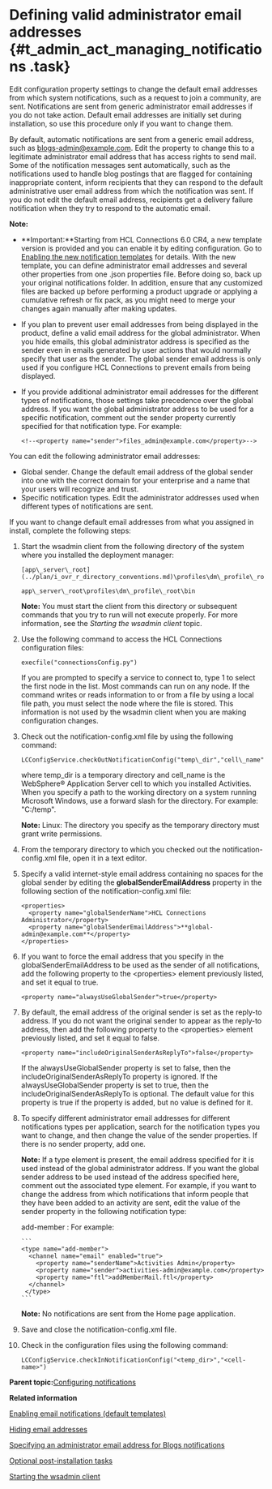 # Defining valid administrator email addresses {#t_admin_act_managing_notifications .task}

Edit configuration property settings to change the default email addresses from which system notifications, such as a request to join a community, are sent. Notifications are sent from generic administrator email addresses if you do not take action. Default email addresses are initially set during installation, so use this procedure only if you want to change them.

By default, automatic notifications are sent from a generic email address, such as blogs-admin@example.com. Edit the property to change this to a legitimate administrator email address that has access rights to send mail. Some of the notification messages sent automatically, such as the notifications used to handle blog postings that are flagged for containing inappropriate content, inform recipients that they can respond to the default administrative user email address from which the notification was sent. If you do not edit the default email address, recipients get a delivery failure notification when they try to respond to the automatic email.

**Note:**

-   **Important:**Starting from HCL Connections 6.0 CR4, a new template version is provided and you can enable it by editing configuration. Go to [Enabling the new notification templates](t_admin_common_enable_template.md) for details. With the new template, you can define administrator email addresses and several other properties from one .json properties file. Before doing so, back up your original notifications folder. In addition, ensure that any customized files are backed up before performing a product upgrade or applying a cumulative refresh or fix pack, as you might need to merge your changes again manually after making updates.
-   If you plan to prevent user email addresses from being displayed in the product, define a valid email address for the global administrator. When you hide emails, this global administrator address is specified as the sender even in emails generated by user actions that would normally specify that user as the sender. The global sender email address is only used if you configure HCL Connections to prevent emails from being displayed.
-   If you provide additional administrator email addresses for the different types of notifications, those settings take precedence over the global address. If you want the global administrator address to be used for a specific notification, comment out the sender property currently specified for that notification type. For example:

    ```
    <!--<property name="sender">files_admin@example.com</property>-->
    ```


You can edit the following administrator email addresses:

-   Global sender. Change the default email address of the global sender into one with the correct domain for your enterprise and a name that your users will recognize and trust.
-   Specific notification types. Edit the administrator addresses used when different types of notifications are sent.

If you want to change default email addresses from what you assigned in install, complete the following steps:

1.  Start the wsadmin client from the following directory of the system where you installed the deployment manager:

    ```
    [app\_server\_root](../plan/i_ovr_r_directory_conventions.md)\profiles\dm\_profile\_root\bin
    ```

    ```
    app\_server\_root\profiles\dm\_profile\_root\bin
    ```

    **Note:** You must start the client from this directory or subsequent commands that you try to run will not execute properly. For more information, see the *Starting the wsadmin client* topic.

2.  Use the following command to access the HCL Connections configuration files:

    ```
    execfile("connectionsConfig.py")
    ```

    If you are prompted to specify a service to connect to, type 1 to select the first node in the list. Most commands can run on any node. If the command writes or reads information to or from a file by using a local file path, you must select the node where the file is stored. This information is not used by the wsadmin client when you are making configuration changes.

3.  Check out the notification-config.xml file by using the following command:

    ```
    LCConfigService.checkOutNotificationConfig("temp\_dir","cell\_name")
    ```

    where temp\_dir is a temporary directory and cell\_name is the WebSphere® Application Server cell to which you installed Activities. When you specify a path to the working directory on a system running Microsoft Windows, use a forward slash for the directory. For example: "C:/temp".

    **Note:** Linux: The directory you specify as the temporary directory must grant write permissions.

4.  From the temporary directory to which you checked out the notification-config.xml file, open it in a text editor.

5.  Specify a valid internet-style email address containing no spaces for the global sender by editing the **globalSenderEmailAddress** property in the following section of the notification-config.xml file:

    ```
    <properties>
      <property name="globalSenderName">HCL Connections Administrator</property>
      <property name="globalSenderEmailAddress">**global-admin@example.com**</property> 
    </properties>
    ```

6.  If you want to force the email address that you specify in the globalSenderEmailAddress to be used as the sender of all notifications, add the following property to the <properties\> element previously listed, and set it equal to true.

    ```
    <property name="alwaysUseGlobalSender">true</property>
    ```

7.  By default, the email address of the original sender is set as the reply-to address. If you do not want the original sender to appear as the reply-to address, then add the following property to the <properties\> element previously listed, and set it equal to false.

    ```
    <property name="includeOriginalSenderAsReplyTo">false</property>
    ```

    If the alwaysUseGlobalSender property is set to false, then the includeOriginalSenderAsReplyTo property is ignored. If the alwaysUseGlobalSender property is set to true, then the includeOriginalSenderAsReplyTo is optional. The default value for this property is true if the property is added, but no value is defined for it.

8.  To specify different administrator email addresses for different notifications types per application, search for the notification types you want to change, and then change the value of the sender properties. If there is no sender property, add one.

    **Note:** If a type element is present, the email address specified for it is used instead of the global administrator address. If you want the global sender address to be used instead of the address specified here, comment out the associated type element. For example, if you want to change the address from which notifications that inform people that they have been added to an activity are sent, edit the value of the sender property in the following notification type:

    add-member
    :   For example:

        ```
        <type name="add-member">
          <channel name="email" enabled="true">
            <property name="senderName">Activities Admin</property>
            <property name="sender">activities-admin@example.com</property>
            <property name="ftl">addMemberMail.ftl</property>
          </channel>
         </type>
        ```

    **Note:** No notifications are sent from the Home page application.

9.  Save and close the notification-config.xml file.

10. Check in the configuration files using the following command:

    ```
    LCConfigService.checkInNotificationConfig("<temp_dir>","<cell-name>")
    ```


**Parent topic:**[Configuring notifications](../admin/t_admin_common_config_notification.md)

**Related information**  


[Enabling email notifications \(default templates\)](../admin/t_admin_common_enable_mail.md)

[Hiding email addresses](../admin/t_admin_common_hide_email_using_script.md)

[Specifying an administrator email address for Blogs notifications](../admin/t_admin_blogs_admin_email.md)

[Optional post-installation tasks](../install/c_optional_post-install_tasks.md)

[Starting the wsadmin client](../admin/t_admin_wsadmin_starting.md)


